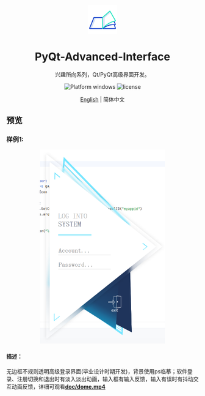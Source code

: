 <div align=center>
  <img width="15%" src="logo.png">
</div>

<h1 align="center">
  PyQt-Advanced-Interface
</h1>
<p align="center">
  兴趣所向系列，Qt/PyQt高级界面开发。
</p>

<p align="center">
  <img src="https://img.shields.io/badge/Platform-windows-blue?color=#4ec820" alt="Platform windows">
  <img src="https://img.shields.io/github/license/hailhydra21/PyQt-Advanced-Interface.svg" alt="license">
  <!---
  <img src="https://img.shields.io/github/downloads/hailhydra21/PyQt-Advanced-Interface/total.svg" alt="Download status">
  <img src="https://img.shields.io/github/downloads/hailhydra21/PyQt-Advanced-Interface/latest/total.svg" alt="latest status">
  --->
</p>

<p align="center">
  <a href="README.md">English</a> | 简体中文
</p>

## 预览
### 样例1:
<div align=center>
  <img width="65%" src="doc/Snipaste_2023-07-31_17-19-32.png">
</div>

#### 描述：
无边框不规则透明高级登录界面(毕业设计时期开发)，背景使用ps临摹；软件登录、注册切换和退出时有淡入淡出动画，输入框有输入反馈，输入有误时有抖动交互动画反馈，详细可观看[**doc/dome.mp4**](https://github.com/hailhydra21/PyQt-Advanced-Interface/raw/master/doc/dome.mp4)

<!-- ## 参考
+ [**title**:text](url) 
-->

